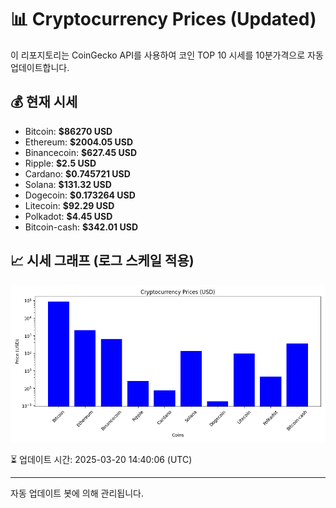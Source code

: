 
# 📊 Cryptocurrency Prices (Updated)

이 리포지토리는 CoinGecko API를 사용하여 코인 TOP 10 시세를 10분가격으로 자동 업데이트합니다.

## 💰 현재 시세
- Bitcoin: **$86270 USD**
- Ethereum: **$2004.05 USD**
- Binancecoin: **$627.45 USD**
- Ripple: **$2.5 USD**
- Cardano: **$0.745721 USD**
- Solana: **$131.32 USD**
- Dogecoin: **$0.173264 USD**
- Litecoin: **$92.29 USD**
- Polkadot: **$4.45 USD**
- Bitcoin-cash: **$342.01 USD**

## 📈 시세 그래프 (로그 스케일 적용)
![Crypto Prices](crypto_prices.png)

⏳ 업데이트 시간: 2025-03-20 14:40:06 (UTC)

---
자동 업데이트 봇에 의해 관리됩니다.
